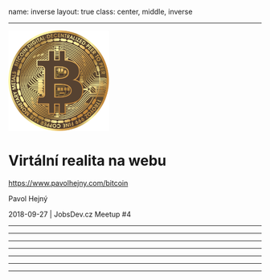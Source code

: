 name: inverse
layout: true
class: center, middle, inverse

---

<img src="/content/presentations/bitcoin/bitcoin.png" style="width:200px;"/>

# Virtální realita na webu

https://www.pavolhejny.com/bitcoin

Pavol Hejný

<footer>2018-09-27 | JobsDev.cz Meetup #4 </footer>

---



---



---



---



---



---



---